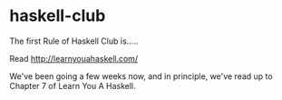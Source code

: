 haskell-club
============

The first Rule of Haskell Club is.....

Read http://learnyouahaskell.com/

We've been going a few weeks now, and in principle, we've read up to Chapter 7 of Learn You A Haskell.


